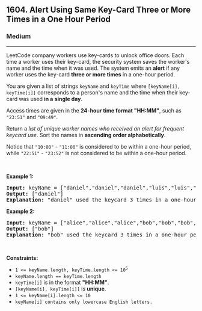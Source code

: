 <h2>1604. Alert Using Same Key-Card Three or More Times in a One Hour Period</h2><h3>Medium</h3><hr><div><p>LeetCode company workers use key-cards to unlock office doors. Each time a worker uses their key-card, the security system saves the worker's name and the time when it was used. The system emits an <strong>alert</strong> if any worker uses the key-card <strong>three or more times</strong> in a one-hour period.</p>

<p>You are given a list of strings <code>keyName</code> and <code>keyTime</code> where <code>[keyName[i], keyTime[i]]</code> corresponds to a person's name and the time when their key-card was used <strong>in a</strong> <strong>single day</strong>.</p>

<p>Access times are given in the <strong>24-hour time format "HH:MM"</strong>, such as <code>"23:51"</code> and <code>"09:49"</code>.</p>

<p>Return a <em>list of unique worker names who received an alert for frequent keycard use</em>. Sort the names in <strong>ascending order alphabetically</strong>.</p>

<p>Notice that <code>"10:00"</code> - <code>"11:00"</code> is considered to be within a one-hour period, while <code>"22:51"</code> - <code>"23:52"</code> is not considered to be within a one-hour period.</p>

<p>&nbsp;</p>
<p><strong>Example 1:</strong></p>

<pre><strong>Input:</strong> keyName = ["daniel","daniel","daniel","luis","luis","luis","luis"], keyTime = ["10:00","10:40","11:00","09:00","11:00","13:00","15:00"]
<strong>Output:</strong> ["daniel"]
<strong>Explanation:</strong> "daniel" used the keycard 3 times in a one-hour period ("10:00","10:40", "11:00").
</pre>

<p><strong>Example 2:</strong></p>

<pre><strong>Input:</strong> keyName = ["alice","alice","alice","bob","bob","bob","bob"], keyTime = ["12:01","12:00","18:00","21:00","21:20","21:30","23:00"]
<strong>Output:</strong> ["bob"]
<strong>Explanation:</strong> "bob" used the keycard 3 times in a one-hour period ("21:00","21:20", "21:30").
</pre>

<p>&nbsp;</p>
<p><strong>Constraints:</strong></p>

<ul>
	<li><code>1 &lt;= keyName.length, keyTime.length &lt;= 10<sup>5</sup></code></li>
	<li><code>keyName.length == keyTime.length</code></li>
	<li><code>keyTime[i]</code> is in the format <strong>"HH:MM"</strong>.</li>
	<li><code>[keyName[i], keyTime[i]]</code> is <strong>unique</strong>.</li>
	<li><code>1 &lt;= keyName[i].length &lt;= 10</code></li>
	<li><code>keyName[i] contains only lowercase English letters.</code></li>
</ul>
</div>